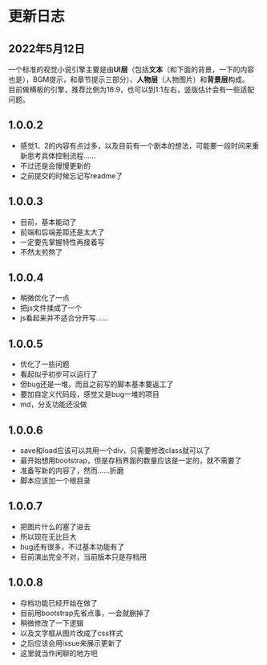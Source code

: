 # 更新日志
## 2022年5月12日
一个标准的视觉小说引擎主要是由**UI层**（包括**文本**（和下面的背景，一下的内容也是），BGM提示，和章节提示三部分）、**人物层**（人物图片）和**背景层**构成。<br>
目前做横板的引擎，推荐比例为16:9，也可以到1:1左右，竖版估计会有一些适配问题。

## 1.0.0.2
* 感觉1、2的内容有点过多，以及目前有一个剧本的想法，可能要一段时间来重新思考具体控制流程……
* 不过还是会慢慢更新的
* 之前提交的时候忘记写readme了

## 1.0.0.3
* 目前，基本能动了
* 前端和后端差距还是太大了
* 一定要先掌握特性再接着写
* 不然太煎熬了

## 1.0.0.4
* 稍微优化了一点
* 把js文件揉成了一个
* js看起来并不适合分开写……

## 1.0.0.5
* 优化了一些问题
* 看起似乎初步可以运行了
* 但bug还是一堆，而且之前写的脚本基本要返工了
* 要加自定义代码段，感觉又是bug一堆的项目
* md，分支功能还没做

## 1.0.0.6
* save和load应该可以共用一个div，只需要修改class就可以了
* 最开始想用bootstrap，但是存档界面的数量应该是一定的，就不需要了
* 准备写新的内容了，然而……折磨
* 脚本应该加一个根目录

## 1.0.0.7
* 把图片什么的塞了进去
* 所以现在无比巨大
* bug还有很多，不过基本功能有了
* 目前演出完全不对，当前版本只是存档用

## 1.0.0.8
* 存档功能已经开始在做了
* 目前用bootstrap先省点事，一会就删掉了
* 稍微修改了一下逻辑
* 以及文字框从图片改成了css样式
* 之后应该会用issue来展示更新了
* 这里就当作闲聊的地方吧